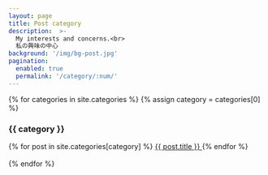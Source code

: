 ```yaml
---
layout: page
title: Post category
description:  >-
  My interests and concerns.<br>
  私の興味の中心
background: '/img/bg-post.jpg'
pagination:
  enabled: true
  permalink: '/category/:num/'
---
```


{% for categories in site.categories %}
{% assign category = categories[0] %}
<div>
  <h3>{{ category }}</h3>
  {% for post in site.categories[category] %}
  <a href="{{ post.url | absolute_url }}">
    {{ post.title }}
  </a>
  {% endfor %}
</div>
<br>
{% endfor %}